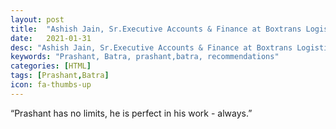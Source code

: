 ```yaml
---
layout: post
title:  "Ashish Jain, Sr.Executive Accounts & Finance at Boxtrans Logistics (India) Services Pvt. Ltd, New Delhi, India"
date:   2021-01-31
desc: "Ashish Jain, Sr.Executive Accounts & Finance at Boxtrans Logistics (India) Services Pvt. Ltd, New Delhi, India"
keywords: "Prashant, Batra, prashant,batra, recommendations"
categories: [HTML]
tags: [Prashant,Batra]
icon: fa-thumbs-up
---
```


“Prashant has no limits, he is perfect in his work - always.”
